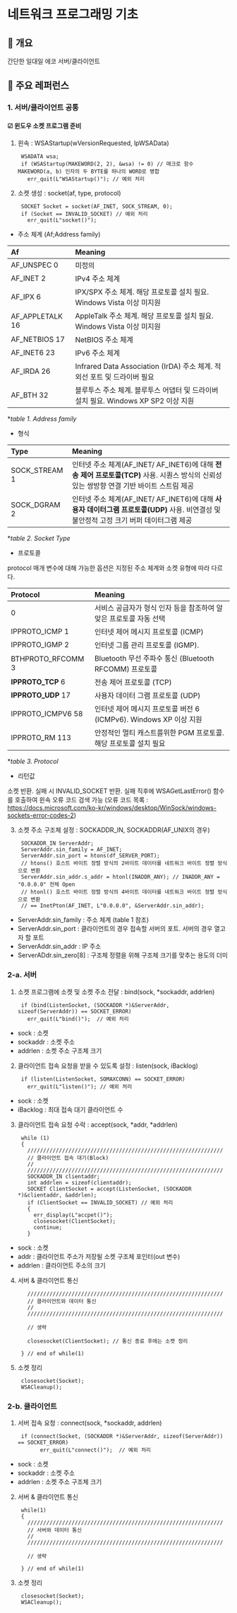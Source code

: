 # 네트워크 프로그래밍 기초
## 📢 개요
  간단한 일대일 에코 서버/클라이언트

## 📌 주요 레퍼런스
### 1. 서버/클라이언트 공통
#### ☑ 윈도우 소켓 프로그램 준비

1. 윈속  : WSAStartup(wVersionRequested, lpWSAData)

        WSADATA wsa;
        if (WSAStartup(MAKEWORD(2, 2), &wsa) != 0) // 매크로 함수 MAKEWORD(a, b) 인자의 두 BYTE를 하나의 WORD로 병합
          err_quit(L"WSAStartup()"); // 예외 처리

2. 소켓 생성 : socket(af, type, protocol)

        SOCKET Socket = socket(AF_INET, SOCK_STREAM, 0);
        if (Socket == INVALID_SOCKET) // 예외 처리
          err_quit(L"socket()");

  * 주소 체계 (Af;Address family) 
  
   | Af | Meaning |
   |:--------|:--------|
   | AF_UNSPEC 0	| 미정의	| 
   | AF_INET 2	| IPv4 주소 체계 | 
   | AF_IPX 6	| IPX/SPX 주소 체계. 해당 프로토콜 설치 필요. Windows Vista 이상 미지원	| 
   | AF_APPLETALK 16 | AppleTalk 주소 체계. 해당 프로토콜 설치 필요. Windows Vista 이상 미지원	|
   | AF_NETBIOS 17	| NetBIOS 주소 체계	|
   | AF_INET6 23	| IPv6 주소 체계	|
   | AF_IRDA 26	| Infrared Data Association (IrDA) 주소 체계. 적외선 포트 및 드라이버 필요 |
   | AF_BTH 32	| 블루투스 주소 체계. 블루투스 어댑터 및 드라이버 설치 필요. Windows XP SP2 이상 지원	|
   
   **table 1. Address family*

  * 형식
  
   | Type | Meaning |
   |:--------|:--------|
   | SOCK_STREAM 1	| 인터넷 주소 체계(AF_INET/ AF_INET6)에 대해 **전송 제어 프로토콜(TCP)** 사용. 시퀀스 방식의 신뢰성있는 쌍방향 연결 기반 바이트 스트림 제공	| 
   | SOCK_DGRAM 2	| 인터넷 주소 체계(AF_INET/ AF_INET6)에 대해 **사용자 데이터그램 프로토콜(UDP)** 사용. 비연결성 및 불안정적 고정 크기 버퍼 데이터그램 제공 | 
   
   **table 2. Socket Type*
   
  * 프로토콜
  
  protocol 매개 변수에 대해 가능한 옵션은 지정된 주소 체계와 소켓 유형에 따라 다르다.
  
   | Protocol | Meaning |
   |:--------|:--------|
   | 0	|  서비스 공급자가 형식 인자 등을 참조하여 알맞은 프로토콜 자동 선택	| 
   | IPPROTO_ICMP 1	| 인터넷 제어 메시지 프로토콜 (ICMP)	| 
   | IPPROTO_IGMP 2	| 인터넷 그룹 관리 프로토콜 (IGMP).	| 
   | BTHPROTO_RFCOMM 3	| Bluetooth 무선 주파수 통신 (Bluetooth RFCOMM) 프로토콜	| 
   | **IPPROTO_TCP** 6	| 전송 제어 프로토콜 (TCP)	| 
   | **IPPROTO_UDP** 17	| 사용자 데이터 그램 프로토콜 (UDP)	| 
   | IPPROTO_ICMPV6 58	| 인터넷 제어 메시지 프로토콜 버전 6 (ICMPv6). Windows XP 이상 지원	| 
   | IPPROTO_RM 113	| 안정적인 멀티 캐스트를위한 PGM 프로토콜. 해당 프로토콜 설치 필요	| 
   
   **table 3. Protocol*
   
  * 리턴값
  
  소켓 반환. 실패 시 INVALID_SOCKET 반환. 실패 직후에 WSAGetLastError() 함수를 호출하여 윈속 오류 코드 검색 가능
  (오류 코드 목록 : https://docs.microsoft.com/ko-kr/windows/desktop/WinSock/windows-sockets-error-codes-2)
  
3. 소켓 주소 구조체 설정 : SOCKADDR_IN, SOCKADDR(AF_UNIX의 경우)

        SOCKADDR_IN ServerAddr;
        ServerAddr.sin_family = AF_INET; 
        ServerAddr.sin_port = htons(df_SERVER_PORT); 
        // htons() 호스트 바이트 정렬 방식의 2바이트 데이터를 네트워크 바이트 정렬 방식으로 변환
        ServerAddr.sin_addr.s_addr = htonl(INADDR_ANY);	// INADDR_ANY = "0.0.0.0" 전체 Open
        // htonl() 호스트 바이트 정렬 방식의 4바이트 데이터를 네트워크 바이트 정렬 방식으로 변환
        // == InetPton(AF_INET, L"0.0.0.0", &ServerAddr.sin_addr); 
        
  * ServerAddr.sin_family : 주소 체계 (table 1 참조)
  * ServerAddr.sin_port   : 클라이언트의 경우 접속할 서버의 포트. 서버의 경우 열고자 할 포트
  * ServerAddr.sin_addr   : IP 주소
  * ServerADdr.sin_zero[8] : 구조체 정렬을 위해 구조체 크기를 맞추는 용도의 더미 

### 2-a. 서버

1. 소켓 프로그램에 소켓 및 소켓 주소 전달 : bind(sock, *sockaddr, addrlen)

        if (bind(ListenSocket, (SOCKADDR *)&ServerAddr, sizeof(ServerAddr)) == SOCKET_ERROR)
          err_quit(L"bind()");  // 예외 처리
          
  * sock : 소켓
  * sockaddr : 소켓 주소
  * addrlen : 소켓 주소 구조체 크기 
  
  
2. 클라이언트 접속 요청을 받을 수 있도록 설정 : listen(sock, iBacklog)

        if (listen(ListenSocket, SOMAXCONN) == SOCKET_ERROR) 
          err_quit(L"listen()"); // 예외 처리

  * sock : 소켓
  * iBacklog : 최대 접속 대기 클라이언트 수
  
3. 클라이언트 접속 요청 수락 : accept(sock, *addr, *addrlen)

        while (1)
        {
          //////////////////////////////////////////////////////////////
          // 클라이언트 접속 대기(Block)
          //
          //////////////////////////////////////////////////////////////
          SOCKADDR_IN clientaddr;
          int addrlen = sizeof(clientaddr);
          SOCKET ClientSocket = accept(ListenSocket, (SOCKADDR *)&clientaddr, &addrlen);
          if (ClientSocket == INVALID_SOCKET) // 예외 처리
          {
            err_display(L"accpet()");
            closesocket(ClientSocket);
            continue;
          }


  * sock : 소켓
  * addr : 클라이언트 주소가 저장될 소켓 구조체 포인터(out 변수)
  * addrlen : 클라이언트 주소의 크기
  
4. 서버 & 클라이언트 통신

          //////////////////////////////////////////////////////////////
          // 클라이언트와 데이터 통신
          //
          //////////////////////////////////////////////////////////////
         
          // 생략
          
          closesocket(ClientSocket); // 통신 종료 후에는 소켓 정리

        } // end of while(1)

5. 소켓 정리

        closesocket(Socket);       
        WSACleanup();

### 2-b. 클라이언트

1. 서버 접속 요청 : connect(sock, *sockaddr, addrlen)

        if (connect(Socket, (SOCKADDR *)&ServerAddr, sizeof(ServerAddr)) == SOCKET_ERROR)
		      err_quit(L"connect()");  // 예외 처리
          
  * sock : 소켓
  * sockaddr : 소켓 주소
  * addrlen : 소켓 주소 구조체 크기 
  
2. 서버 & 클라이언트 통신

        while(1)
        {
          //////////////////////////////////////////////////////////////
          // 서버와 데이터 통신
          //
          //////////////////////////////////////////////////////////////

          // 생략

        } // end of while(1)

3. 소켓 정리

        closesocket(Socket);       
        WSACleanup();

